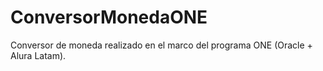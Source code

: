 # ConversorMonedaONE
Conversor de moneda realizado en el marco del programa ONE (Oracle + Alura Latam). 
